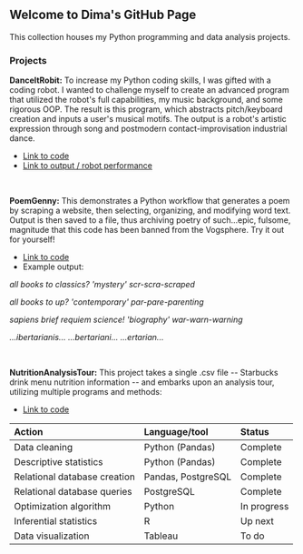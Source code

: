 ## Welcome to Dima's GitHub Page

This collection houses my Python programming and data analysis projects.

### Projects

**DanceItRobit:** To increase my Python coding skills, I was gifted with a coding robot. I wanted to challenge myself to create an advanced program that utilized the robot's full capabilities, my music background, and some rigorous OOP. The result is this program, which abstracts pitch/keyboard creation and inputs a user's musical motifs. The output is a robot's artistic expression through song and postmodern contact-improvisation industrial dance.
- [Link to code](https://github.com/Ugi77/projects/tree/main/DanceItRobit)
- [Link to output / robot performance](https://user-images.githubusercontent.com/97997533/157977307-b7b175e4-75cd-48e1-baef-2c861e1e5930.mp4)
 
<p>&nbsp;</p>

**PoemGenny:** This demonstrates a Python workflow that generates a poem by scraping a website, then selecting, organizing, and modifying word text.  Output is then saved to a file, thus archiving poetry of such...epic, fulsome, magnitude that this code has been banned from the Vogsphere.  Try it out for yourself!
  - [Link to code](https://github.com/Ugi77/projects/tree/main/PoemGenny)
  - Example output:

*all books to classics? 'mystery' scr-scra-scraped* 

*all books to up? 'contemporary' par-pare-parenting* 

*sapiens brief requiem science! 'biography' war-warn-warning*

*...ibertarianis... ...bertariani... ...ertarian...*

<p>&nbsp;</p>

**NutritionAnalysisTour:** This project takes a single .csv file -- Starbucks drink menu nutrition information -- and embarks upon an analysis tour, utilizing multiple programs and methods:  

   - [Link to code](https://github.com/Ugi77/projects/tree/main/NutritionAnalysisTour) 
 
 | Action | Language/tool | Status |
| :----------- | :----------- | :----------- |
| Data cleaning  | Python (Pandas)     | Complete  |
| Descriptive statistics  | Python (Pandas)   | Complete |
| Relational database creation | Pandas, PostgreSQL  | Complete |
| Relational database queries | PostgreSQL  | Complete |
| Optimization algorithm | Python  | In progress |
| Inferential statistics | R  | Up next |
| Data visualization | Tableau  | To do |  


